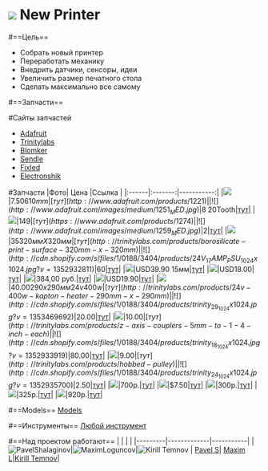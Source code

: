 ![](https://avatars0.githubusercontent.com/u/6559911?s=40) New Printer
=====

#==Цель==

- Собрать новый принтер
- Переработать механику
- Внедрить датчики, сенсоры, идеи
- Увеличить размер печатного стола
- Сделать максимально все самому

#==Запчасти==

#Сайты запчастей
- [Adafruit](http://www.adafruit.com/category/122)
- [Trinitylabs](http://trinitylabs.com/collections/all)
- [Blomker](http://blomker.com/index.php)
- [Sendle](http://sendle.ru/175684-Zapchasti-I-Aksessuary)
- [Fixled](http://fixled.ru/mechanics/3d-cnc-stepper-motor.html)
- [Electronshik](https://www.electronshik.ru/class/3d-printeri-1821)

#Запчасти
|Фото| Цена      |Ссылка     |
|:------|:-------:|-----------:|
|![](http://www.adafruit.com/images/medium/1221entire_MED.jpg)|$7.50 610mm|[тут](http://www.adafruit.com/products/1221)|
|![](http://www.adafruit.com/images/medium/1251_MED.jpg)|$8 20Tooth|[тут](http://www.adafruit.com/products/1251)|
|![](https://www.adafruit.com/images/medium/1274_MED.jpg)|$149|[тут](https://www.adafruit.com/products/1274)|
|![](http://www.adafruit.com/images/medium/1259_MED.jpg)|$2|[тут](http://www.adafruit.com/products/1259)|
|![](http://cdn.shopify.com/s/files/1/0188/3404/products/glass_5_1024x1024.jpg?v=1352933009)|$35 320ммХ320мм|[тут](http://trinitylabs.com/products/borosilicate-print-surface-320mm-x-320mm)|
|![](http://cdn.shopify.com/s/files/1/0188/3404/products/24V_17AMP_PSU_1024x1024.jpg?v=1352932811)|60$|[тут](http://trinitylabs.com/products/24v-17a-power-supply)|
|![](http://blomker.com/img/p/7/5/75-thickbox.jpg?s=40)|USD39.90 15мм|[тут](http://blomker.com/index.php?id_product=16&controller=product)|
|![](http://blomker.com/img/p/7/8/78-thickbox.jpg?s=40)|USD18.00|[тут](http://blomker.com/index.php?id_product=17&controller=product)|
|![](http://i.ebayimg.com/00/s/MTYwMFgxNjAw/z/QMkAAOxyiRlSajal/$(KGrHqVHJB8FJ!)+n!I6BS,j,kocqw~~60_1.JPG?set_id=880000500F)|384,00 руб.|[тут](http://sendle.ru/175684-Zapchasti-I-Aksessuary/111210269682-RepRap-GT2-20T-8mm-Bore-Aluminum-Timing-Belt-Pulley-for-3D-Printer-Ultimaker.html)|
|![](http://blomker.com/img/p/8/1/81-thickbox.jpg)|USD19.90|[тут](http://blomker.com/index.php?id_product=18&controller=product)|
|![](http://cdn.shopify.com/s/files/1/0188/3404/products/Kapron_290x290_1024x1024.jpg?v=1367953683)|$40.00 290х290мм 24v   400w|[тут](http://trinitylabs.com/products/24v-400w-kapton-heater-290mm-x-290mm)|
|![](http://cdn.shopify.com/s/files/1/0188/3404/products/trinity_29_1024x1024.jpg?v=1353469692)|$20.00|[тут](http://trinitylabs.com/products/y-axis-mounting-hardware)|
|![](http://cdn.shopify.com/s/files/1/0188/3404/products/trinity_23_1024x1024.jpg?v=1352933951)|$10.00|[тут](http://trinitylabs.com/products/z-axis-couplers-5mm-to-1-4-inch-each)|
|![](http://cdn.shopify.com/s/files/1/0188/3404/products/trinity_18_1024x1024.jpg?v=1352933919)|$80.00|[тут](http://trinitylabs.com/products/thompson-lead-screws-pair)|
|![](http://cdn.shopify.com/s/files/1/0188/3404/products/FxCam_1365753874311_1024x1024.jpg?v=1366554791)|$9.00|[тут](http://trinitylabs.com/products/hobbed-pulley)|
|![](http://cdn.shopify.com/s/files/1/0188/3404/products/trinity_24_1024x1024.jpg?v=1352935700)|$2.50|[тут](http://trinitylabs.com/products/self-aligning-bronze-bushings-8mm)|
|![](http://blomker.com/img/p/6/3/63-thickbox.jpg)|700р.|[тут](http://fixled.ru/mechanics/3d-cnc-stepper-motor.html)|
|![](http://cdn.shopify.com/s/files/1/0188/3404/products/trinity_3_2_1024x1024.jpg?v=1352935633)|$7.50|[тут](http://trinitylabs.com/products/gt2-pulley-20-tooth)|
|![](http://fixled.ru/image/cache/data/mechanics/5-8-coupler-stepper-motor-500x500.jpg?s=40)|300р.|[тут](http://fixled.ru/mechanics/stepper/5-8-coupler.html)|
|![](http://www.electronshik.ru/img/500/merppulley_preview_medium_large.jpg)|325p.|[тут](https://www.electronshik.ru/card/xy-motor-pulley-for-5mm-shaft-12209020)|
|![](http://www.electronshik.ru/img/500/dsc1628_1024x1024.jpg)|920p.|[тут](https://www.electronshik.ru/card/endstop-with-wire-3pcs-per-set-12209019)|

#==Models==
[Models](https://github.com/soda-io/mendel-upgrade/tree/master/New-Printet/MendelMax%20Kit?raw=true)

#==Инструменты==
[Любой инструмент](http://www.adafruit.com/category/8)

#==Над проектом работают==
|         |             |           |
|---------|-------------|-----------|
|![PavelShalaginov](https://avatars0.githubusercontent.com/u/3833771?s=74)|![MaximLoguncov](https://avatars2.githubusercontent.com/u/3838734?s=74)|![Kirill Temnov](https://avatars1.githubusercontent.com/u/147170?s=74)
| [Pavel S](https://github.com/PavelShalaginov)| [Maxim L](https://github.com/MaximLoguncov)|[Kirill Temnov](https://github.com/KirillTemnov)|

